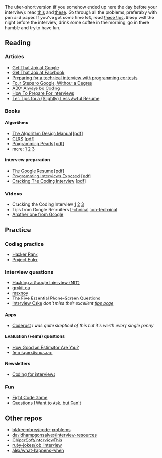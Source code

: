 The uber-short version (if you somehow ended up here the day before your interview): read [this](https://sites.google.com/site/steveyegge2/five-essential-phone-screen-questions) and [these](https://courses.csail.mit.edu/iap/interview/materials.php). Go through all the problems, preferably with pen and paper. If you've got some time left, read [these tips](https://www.interviewcake.com/tips-and-tricks). Sleep well the night before the interview, drink some coffee in the morning, go in there humble and try to have fun.

## Reading

### Articles
* [Get That Job at Google](http://steve-yegge.blogspot.co.uk/2008/03/get-that-job-at-google.html)
* [Get That Job at Facebook](https://www.facebook.com/notes/10150964382448920)
* [Preparing for a technical interview with programming contests](https://www.facebook.com/notes/10151298476823920)
* [Four Steps to Google, Without a Degree](https://medium.com/this-happened-to-me/8f381aa6bd5e)
* [ABC: Always be Coding](https://medium.com/tech-talk/d5f8051afce2)
* [How To Prepare For Interviews](http://dandreamsofcoding.com/2012/11/25/how-to-prepare-for-technical-interviews/)
* [Ten Tips for a (Slightly) Less Awful Resume](http://steve-yegge.blogspot.co.uk/2007_09_01_archive.html)

### Books
#### Algorithms
* [The Algorithm Design Manual](http://www.amazon.com/dp/1848000693) [[pdf](https://www.google.com/search?q=skiena+algorithm+design+manual+pdf)]
* [CLRS](http://www.amazon.com/dp/0262033844) [[pdf](https://www.google.com/search?q=cormen+pdf)]
* [Programming Pearls](http://www.amazon.com/dp/8177588583) [[pdf](https://www.google.com/search?q=programming+pearls+pdf)]
* more: [1](https://github.com/vhf/free-programming-books/blob/master/free-programming-books.md) [2](http://it-ebooks.info/) [3](http://www.freeprogrammingbook.com/)

#### Interview preparation
* [The Google Resume](http://www.amazon.com/dp/0470927623) [[pdf](https://www.google.com/search?q=the+google+resume+pdf)]
* [Programming Interviews Exposed](http://www.amazon.com/dp/047012167X) [[pdf](https://www.google.com/search?q=programming+interviews+exposed+it-ebooks)]
* [Cracking The Coding Interview](http://www.amazon.com/dp/098478280X) [[pdf](https://www.google.com/search?q=cracking+the+coding+interview+pdf)]

### Videos
* Cracking the Coding Interview [1](http://youtu.be/rEJzOhC5ZtQ) [2](http://youtu.be/aClxtDcdpsQ) [3](http://youtu.be/2cf9xo1S134)
* Tips from Google Recruiters [technical](http://youtu.be/qc1owf2-220) [non-technical](http://youtu.be/DINxNbBOEoI)
* [Another one from Google](http://youtu.be/oWbUtlUhwa8)

## Practice

### Coding practice
* [Hacker Rank](https://www.hackerrank.com/)
* [Project Euler](https://projecteuler.net/)

### Interview questions
* [Hacking a Google Interview (MIT)](https://courses.csail.mit.edu/iap/interview/materials.php)
* [grokit.ca](http://www.grokit.ca/spc/computer_science_review/)
* [maxnoy](http://maxnoy.com/interviews.html)
* [The Five Essential Phone-Screen Questions](https://sites.google.com/site/steveyegge2/five-essential-phone-screen-questions)
* [Interview Cake](https://www.interviewcake.com/) *don't miss their excellent [tips page](https://www.interviewcake.com/tips-and-tricks)*

#### Apps
* [Coderust](http://www.coderust.com/) *I was quite skeptical of this but it's worth every single penny*

#### Evaluation (Fermi) questions
* [How Good an Estimator Are You?](http://www.codinghorror.com/blog/2006/06/how-good-an-estimator-are-you.html)
* [fermiquestions.com](http://www.fermiquestions.com/)

#### Newsletters
* [Coding for interviews](http://codingforinterviews.com/)

### Fun
* [Fight Code Game](http://fightcodegame.com/)
* [Questions I Want to Ask, but Can't](http://dandreamsofcoding.com/2013/03/01/questions-i-want-to-ask-but-cant/)

## Other repos
* [blakeembrey/code-problems](https://github.com/blakeembrey/code-problems)
* [davidhampgonsalves/interview-resources](https://github.com/davidhampgonsalves/interview-resources)
* [ChiperSoft/InterviewThis](https://github.com/ChiperSoft/InterviewThis)
* [ruby-jokes/job_interview](https://github.com/ruby-jokes/job_interview)
* [alex/what-happens-when](https://github.com/alex/what-happens-when)
